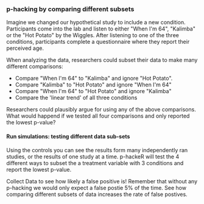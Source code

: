 ### p-hacking by comparing different subsets

Imagine we changed our hypothetical study to include a new condition. Participants come into the lab and listen to either "When I'm 64", "Kalimba" or the "Hot Potato" by the Wiggles. After listening to one of the three conditions, participants complete a questionnaire where they report their perceived age. 

When analyzing the data, researchers could subset their data to make many different comparisons: 
- Compare "When I'm 64" to "Kalimba" and ignore "Hot Potato". 
- Compare "Kalimba" to "Hot Potato" and ignore "When I'm 64"
- Compare "When I'm 64" to "Hot Potato" and ignore "Kalimba"
- Compare the 'linear trend' of all three conditions

Researchers could plausibly argue for using any of the above comparisons. What would happend if we tested all four comparisons and only reported the lowest p-value? 

#### Run simulations: testing different data sub-sets

Using the controls you can see the results form many independently ran studies, or the results of one study at a time. p-hackeR will test the 4 different ways to subset the a treatment variable with 3 conditions and report the lowest p-value.  

Collect Data to see how likely a false positive is! Remember that without any p-hacking we would only expect a false postie 5% of the time. See how comparing different subsets of data increases the rate of false postives. 
